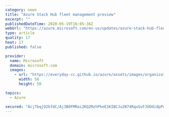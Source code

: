 ```yaml
---
category: news
title: "Azure Stack Hub fleet management preview"
excerpt: ""
publishedDateTime: 2020-05-19T16:05:36Z
webUrl: "https://azure.microsoft.com/en-us/updates/azure-stack-hub-fleet-management-preview/"
type: article
quality: 17
heat: 17
published: false

provider:
  name: Microsoft
  domain: microsoft.com
  images:
    - url: "https://everyday-cc.github.io/azure/assets/images/organizations/microsoft.com-50x50.jpg"
      width: 50
      height: 50

topics:
  - Azure

secured: "Acj7bqjO2kfdC/Aj3B0FMRai2KQ2MzhPkeE1KIBCJu2B74RqxGvFJUDdidpPw1fQceo83xz/mGhsEJKknUw4L1adr/t59NiFVZzRbWoIgk5UshDshJhQbcxJ7WGahop/KGNpBhZeIPIa/WFAZi28AjIFfPCU4+oBUOFlkdGKMpS5NaEtpccwU3wZGeywqEPvbklWqkQ8Gg24JZim833KBHR2sSenwV1g5g6JAmj3ScccokfrDMedyzIsdvHt/HB7byv0jFZq+b5uREjDqkxyZhYisHwGRIIlobczs/GJaH3eKlnYEcUPH21iqY/+NZdgH9xgbif0bX7lMkhHzQ/IwA==;QS+tiuQIvxxSe7vPNBnCrQ=="
---
```


